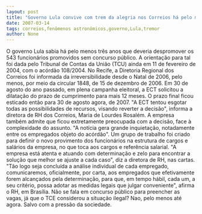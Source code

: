 ```yaml
---
layout: post
title: "Governo Lula convive com trem da alegria nos Correios há pelo menos três anos"
date: 2007-03-14
tags: correios,fenômenos astronômicos,governo,Lula,tremor
author: None
---
```


O governo Lula sabia há pelo menos três anos que deveria despromover os 543 funcionários promovidos sem concurso público.
A orientação para tal foi dada pelo Tribunal de Contas da União (TCU) ainda em 11 de fevereiro de 2004, com o acórdão 108/2004.
No Recife, a Diretoria Regional dos Correios foi informada da irreversibilidade desde o Natal de 2006, pelo menos, por meio da circular 1848, de 15 de dezembro de 2006.
Em 30 de agosto do ano passado, em plena campanha eleitoral, a ECT solicitou a dilatação do prazo de cumprimento para mais 12 meses. O prazo final ficou esticado então para 30 de agosto agora, de 2007.
\"A ECT tentou esgotar todas as possibilidades de recursos, visando reverter a decisão\", informa a diretora de RH dos Correios, Maria de Lourdes Rosalém.
A empresa também admite que ficou extretamente preocupada com a decisão, face à complexidade do assunto. \"A notícia gera grande inquietação, notadamente entre os empregados objeto do acórdão\".
Um grupo de trabalho foi criado para definir o novo provimento dos funcionários na estrutura de cargos e salários da empresa, no que toca aos cargos e referência salarial.
\"A empresa está atenta e atuando com determinação e zelo para encontrar a solução que melhor se ajuste a cada caso\", diz a diretora de RH, nas cartas.
\"Tão logo seja concluída a análise individual de cada empregado, comunicaremos, oficialmente, por carta, aos empregados que efetivamente forem alcançados pela determinação, para que, em tempo hábil, cada um, a seu critério, possa adotar as medidas legais que julgar conveniente\", afirma o RH, em Brasília.
Não se fala em concurso público para preencher as vagas, já que o TCE considerou a situação ilegal? Nao, pelo menos até agora. Salvo com a pressão da sociedade. 